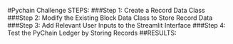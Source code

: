 #Pychain Challenge 
STEPS:
###Step 1: Create a Record Data Class
###Step 2: Modify the Existing Block Data Class to Store Record Data
###Step 3: Add Relevant User Inputs to the Streamlit Interface
###Step 4: Test the PyChain Ledger by Storing Records
##RESULTS: 
